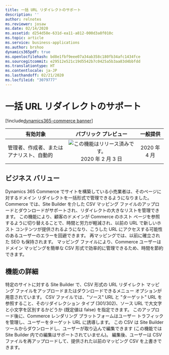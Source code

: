 ```yaml
---
title: 一括 URL リダイレクトのサポート
description: ''
author: relnotes
ms.reviewer: josaw
ms.date: 02/14/2020
ms.assetid: d254d58e-631d-ea11-a812-000d3a8f010c
ms.topic: article
ms.service: business-applications
ms.author: brshoo
dynamics365pdf: true
ms.openlocfilehash: bd8e1fbf9eee07a34ab358c180fb34afc1434fce
ms.sourcegitcommit: e29512e521c19d5542b7c0425a5b3aa83d4bbfdd
ms.translationtype: HT
ms.contentlocale: ja-JP
ms.lasthandoff: 02/21/2020
ms.locfileid: "3079777"
---
```

# <a name="support-for-bulk-url-redirects"></a>一括 URL リダイレクトのサポート
[!include[dynamics365-commerce banner](../includes/dynamics365-commerce.md)]

| 有効対象    |  パブリック プレビュー | 一般提供 | 
| ---------- | :----------: |:----------: |
|管理者、作成者、またはアナリスト、自動的|![この機能はリリース済みです。](/dynamics365-release-plan/media/green-checkmark.png "この機能はリリース済みです。") 2020 年 2 月 3 日| 2020 年 4 月|


## <a name="business-value"></a>ビジネス バリュー
<!-- bv start -->
Dynamics 365 Commerce でサイトを構築している小売業者は、そのページに対するドメイン リダイレクトを一括形式で管理できるようになりました。 Commerce では、Site Builder を介した CSV マッピング ファイルのアップロードとダウンロードがサポートされ、リダイレクトの大きなリストを管理できます。 この機能により、顧客のドメインが Commerce のホスト ページを参照するように切り替えることで、時間と労力が軽減され、以前の URL で新しいホスト コンテンツが提供されるようになり、こうした URL にアクセスする可能性のあるユーザーのエラーを回避できます。 再マッピングでは、以前に確立された SEO も保持されます。 マッピング ファイルにより、Commerce ユーザーはドメイン マッピングを簡単な CSV 形式で効率的に管理できるため、時間を節約できます。
<!-- bv end -->



## <a name="feature-details"></a>機能の詳細
<!--feature detail start -->
特定のサイトに対する Site Builder で、CSV 形式の URL リダイレクト マッピング ファイルをアップロードまたはダウンロードできるメニュー オプションが用意されています。 CSV ファイルでは、"ソース" URL と "ターゲット" URL を参照すること、そのリダイレクション タイプ (301/302)、ソース URL で大文字と小文字を区別するかどうか (既定値は false) を指定できます。 このアップロード後に、Commerce レンダリング プラットフォームはユーザー トラフィックを管理し、ユーザーをターゲット URL に誘導します。 この CSV は Site Builder ツールからダウンロードし、ユーザーが取り込んで編集できます (この機能では Site Builder 内での編集はサポートされていません)。 編集後、ユーザーは CSV ファイルを再アップロードして、提供された以前のマッピング CSV を上書きできます。
<!--feature detail end -->











